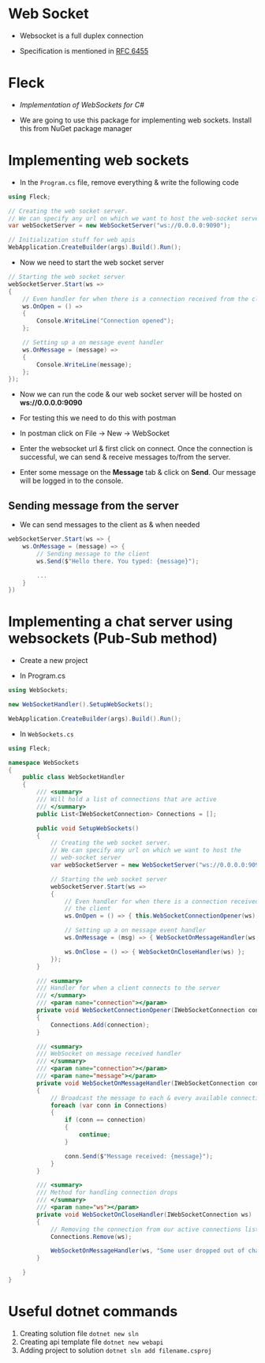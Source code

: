 # Web Socket

* Websocket is a full duplex connection

* Specification is mentioned in [RFC 6455](https://www.rfc-editor.org/rfc/rfc6455.html)

# Fleck

* *Implementation of WebSockets for C#*

* We are going to use this package for implementing web sockets. Install this from NuGet package manager


# Implementing web sockets

* In the `Program.cs` file, remove everything & write the following code

```c#
using Fleck;

// Creating the web socket server.
// We can specify any url on which we want to host the web-socket server
var webSocketServer = new WebSocketServer("ws://0.0.0.0:9090");

// Initialization stuff for web apis
WebApplication.CreateBuilder(args).Build().Run();
```

* Now we need to start the web socket server

```c#
// Starting the web socket server
webSocketServer.Start(ws =>
{
    // Even handler for when there is a connection received from the client
    ws.OnOpen = () =>
    {
        Console.WriteLine("Connection opened");
    };

    // Setting up a on message event handler
    ws.OnMessage = (message) =>
    {
        Console.WriteLine(message);
    };
});
```

* Now we can run the code & our web socket server will be hosted on **ws://0.0.0.0:9090**

* For testing this we need to do this with postman
* In postman click on File -> New -> WebSocket

* Enter the websocket url & first click on connect. Once the connection is successful, we can send & receive messages to/from the server.

* Enter some message on the **Message** tab & click on **Send**. Our message will be logged in to the console.

## Sending message from the server

* We can send messages to the client as & when needed

```c#
webSocketServer.Start(ws => {
    ws.OnMessage = (message) => {
        // Sending message to the client
        ws.Send($"Hello there. You typed: {message}");

        ...
    }
})
```

# Implementing a chat server using websockets (Pub-Sub method)

* Create a new project

* In Program.cs

```c#
using WebSockets;

new WebSocketHandler().SetupWebSockets();

WebApplication.CreateBuilder(args).Build().Run();
```

* In `WebSockets.cs`

```c#
using Fleck;

namespace WebSockets
{
    public class WebSocketHandler
    {
        /// <summary>
        /// Will hold a list of connections that are active 
        /// </summary>
        public List<IWebSocketConnection> Connections = [];

        public void SetupWebSockets()
        {
            // Creating the web socket server.
            // We can specify any url on which we want to host the
            // web-socket server
            var webSocketServer = new WebSocketServer("ws://0.0.0.0:9090");

            // Starting the web socket server
            webSocketServer.Start(ws =>
            {
                // Even handler for when there is a connection received from
                // the client
                ws.OnOpen = () => { this.WebSocketConnectionOpener(ws); };

                // Setting up a on message event handler
                ws.OnMessage = (msg) => { WebSocketOnMessageHandler(ws, msg); };

                ws.OnClose = () => { WebSocketOnCloseHandler(ws) };
            });
        }

        /// <summary>
        /// Handler for when a client connects to the server
        /// </summary>
        /// <param name="connection"></param>
        private void WebSocketConnectionOpener(IWebSocketConnection connection)
        {
            Connections.Add(connection);
        }

        /// <summary>
        /// WebSocket on message received handler
        /// </summary>
        /// <param name="connection"></param>
        /// <param name="message"></param>
        private void WebSocketOnMessageHandler(IWebSocketConnection connection, string message)
        {
            // Broadcast the message to each & every available connection
            foreach (var conn in Connections)
            {
                if (conn == connection)
                {
                    continue;
                }

                conn.Send($"Message received: {message}");
            }
        }

        /// <summary>
        /// Method for handling connection drops
        /// </summary>
        /// <param name="ws"></param>
        private void WebSocketOnCloseHandler(IWebSocketConnection ws)
        {
            // Removing the connection from our active connections list
            Connections.Remove(ws);

            WebSocketOnMessageHandler(ws, "Some user dropped out of chat server");
        }

    }
}
```

# Useful dotnet commands

1. Creating solution file `dotnet new sln`
2. Creating api template file `dotnet new webapi`
3. Adding project to solution `dotnet sln add filename.csproj`
